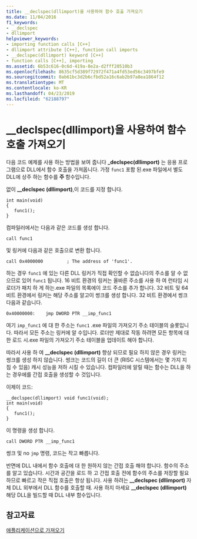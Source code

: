 ```yaml
---
title: __declspec(dllimport)을 사용하여 함수 호출 가져오기
ms.date: 11/04/2016
f1_keywords:
- __declspec
- dllimport
helpviewer_keywords:
- importing function calls [C++]
- dllimport attribute [C++], function call imports
- __declspec(dllimport) keyword [C++]
- function calls [C++], importing
ms.assetid: 6b53c616-0c6d-419a-8e2a-d2fff20510b3
ms.openlocfilehash: 8635cf5d389f72972f471a4fd53ed56c3497bfe9
ms.sourcegitcommit: 0ab61bc3d2b6cfbd52a16c6ab2b97a8ea1864f12
ms.translationtype: MT
ms.contentlocale: ko-KR
ms.lasthandoff: 04/23/2019
ms.locfileid: "62188797"
---
```

# <a name="importing-function-calls-using-declspecdllimport"></a>__declspec(dllimport)을 사용하여 함수 호출 가져오기

다음 코드 예제를 사용 하는 방법을 보여 줍니다 **_declspec(dllimport)** 는 응용 프로그램으로 DLL에서 함수 호출을 가져옵니다. 가정 `func1` 포함 된.exe 파일에서 별도 DLL에 상주 하는 함수를 **주** 함수입니다.

없이 **__declspec (dllimport)**,이 코드를 지정 합니다.

```
int main(void)
{
   func1();
}
```

컴파일러에서는 다음과 같은 코드를 생성 합니다.

```
call func1
```

및 링커에 다음과 같은 호출으로 변환 합니다.

```
call 0x4000000         ; The address of 'func1'.
```

하는 경우 `func1` 에 있는 다른 DLL 링커가 직접 확인할 수 없습니다의 주소를 알 수 없으므로 있어 `func1` 됩니다. 16 비트 환경의 링커는 올바른 주소를 사용 하 여 런타임 시 로더가 패치 하 게 하는.exe 파일의 목록에이 코드 주소를 추가 합니다. 32 비트 및 64 비트 환경에서 링커는 해당 주소를 알고이 썽크를 생성 합니다. 32 비트 환경에서 썽크 다음과 같습니다.

```
0x40000000:    jmp DWORD PTR __imp_func1
```

여기 `imp_func1` 에 대 한 주소는 `func1` .exe 파일의 가져오기 주소 테이블의 슬롯입니다. 따라서 모든 주소는 링커에 알 수입니다. 로더만 제대로 작동 하려면 모든 항목에 대 한 로드 시.exe 파일의 가져오기 주소 테이블을 업데이트 해야 합니다.

따라서 사용 하 여 **__declspec (dllimport)** 향상 되므로 필요 하지 않은 경우 링커는 썽크를 생성 하지 않습니다. 썽크는 코드의 길이 더 큰 (RISC 시스템에서는 몇 가지 지침 수 있음) 캐시 성능을 저하 시킬 수 있습니다. 컴파일러에 알릴 때는 함수는 DLL을 하는 경우에를 간접 호출을 생성할 수 것입니다.

이제이 코드:

```
__declspec(dllimport) void func1(void);
int main(void)
{
   func1();
}
```

이 명령을 생성 합니다.

```
call DWORD PTR __imp_func1
```

썽크 및 no `jmp` 명령, 코드는 작고 빠릅니다.

반면에 DLL 내에서 함수 호출에 대 한 원하지 않는 간접 호출 해야 합니다. 함수의 주소를 알고 있습니다. 시간과 공간을 로드 하 고 간접 호출 전에 함수의 주소를 저장할 필요 하므로 빠르고 작은 직접 호출은 항상 됩니다. 사용 하려는 **__declspec (dllimport)** 자체 DLL 외부에서 DLL 함수를 호출할 때. 사용 하지 마세요 **__declspec (dllimport)** 해당 DLL을 빌드할 때 DLL 내부 함수입니다.

## <a name="see-also"></a>참고자료

[애플리케이션으로 가져오기](importing-into-an-application.md)
